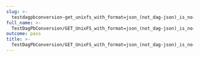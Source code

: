 ```yaml
---
slug: >-
  testdagpbconversion-get_unixfs_with_format=json_(not_dag-json)_is_no-op_(no_conversion)-header_content-type#02
full_name: >-
  TestDagPbConversion/GET_UnixFS_with_format=json_(not_dag-json)_is_no-op_(no_conversion)/Header_Content-Type#02
outcome: pass
title: >-
  TestDagPbConversion/GET_UnixFS_with_format=json_(not_dag-json)_is_no-op_(no_conversion)/Header_Content-Type#02
---
```


